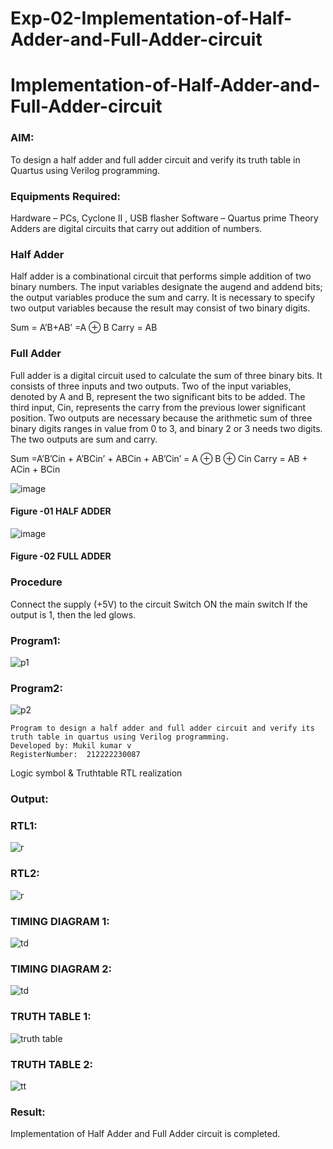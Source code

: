 # Exp-02-Implementation-of-Half-Adder-and-Full-Adder-circuit

# Implementation-of-Half-Adder-and-Full-Adder-circuit
### AIM:
To design a half adder and full adder circuit and verify its truth table in Quartus using Verilog programming.

### Equipments Required:
Hardware – PCs, Cyclone II , USB flasher
Software – Quartus prime
Theory
Adders are digital circuits that carry out addition of numbers.

### Half Adder
Half adder is a combinational circuit that performs simple addition of two binary numbers. The input variables designate the augend and addend bits; the output variables produce the sum and carry. It is necessary to specify two output variables because the result may consist of two binary digits.

Sum = A’B+AB’ =A ⊕ B Carry = AB

### Full Adder
Full adder is a digital circuit used to calculate the sum of three binary bits. It consists of three inputs and two outputs. Two of the input variables, denoted by A and B, represent the two significant bits to be added. The third input, Cin, represents the carry from the previous lower significant position. Two outputs are necessary because the arithmetic sum of three binary digits ranges in value from 0 to 3, and binary 2 or 3 needs two digits. The two outputs are sum and carry.

Sum =A’B’Cin + A’BCin’ + ABCin + AB’Cin’ = A ⊕ B ⊕ Cin Carry = AB + ACin + BCin

 ![image](https://user-images.githubusercontent.com/36288975/163552156-a13e5a56-c638-4110-97d9-8896907c8d25.png)

#### Figure -01 HALF ADDER 


![image](https://user-images.githubusercontent.com/36288975/163552057-b3547877-6d07-45b4-b7e0-bcfebfad9e1d.png)

#### Figure -02 FULL ADDER 

### Procedure

Connect the supply (+5V) to the circuit
Switch ON the main switch
If the output is 1, then the led glows.

### Program1:
![p1](https://github.com/Yamunaasri/Exp-02-Implementation-of-Half-Adder-and-Full-Adder-circuit/blob/main/program.png)
### Program2:
![p2](https://github.com/Yamunaasri/Exp-02-Implementation-of-Half-Adder-and-Full-Adder-circuit/blob/main/pro.png)
```
Program to design a half adder and full adder circuit and verify its truth table in quartus using Verilog programming.
Developed by: Mukil kumar v
RegisterNumber:  212222230087
```
Logic symbol & Truthtable
RTL realization
### Output:
### RTL1:
![r](https://github.com/Yamunaasri/Exp-02-Implementation-of-Half-Adder-and-Full-Adder-circuit/blob/main/RTLimage.png)
### RTL2:
![r](https://github.com/Yamunaasri/Exp-02-Implementation-of-Half-Adder-and-Full-Adder-circuit/blob/main/rtl.png)
### TIMING DIAGRAM 1:
![td](https://github.com/Yamunaasri/Exp-02-Implementation-of-Half-Adder-and-Full-Adder-circuit/blob/main/timingdiagram.png)
### TIMING DIAGRAM 2:
![td](https://github.com/Yamunaasri/Exp-02-Implementation-of-Half-Adder-and-Full-Adder-circuit/blob/main/td.png)
### TRUTH TABLE 1:
![truth table](https://github.com/Yamunaasri/Exp-02-Implementation-of-Half-Adder-and-Full-Adder-circuit/blob/main/Truthtable.png)
### TRUTH TABLE 2:
![tt](https://github.com/Yamunaasri/Exp-02-Implementation-of-Half-Adder-and-Full-Adder-circuit/blob/main/tt.png)
### Result:
Implementation of Half Adder and Full Adder circuit is completed.
